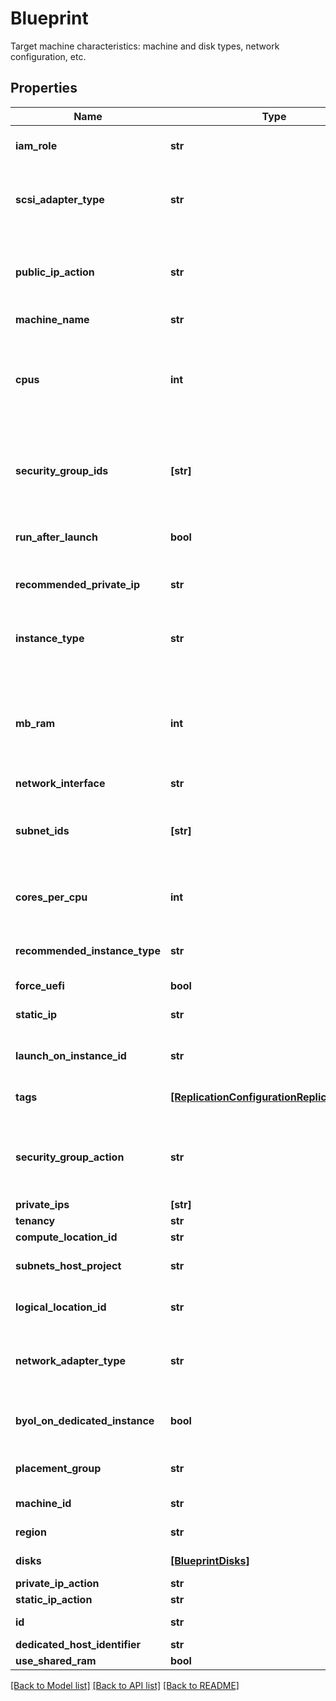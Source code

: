 # Blueprint

Target machine characteristics: machine and disk types, network configuration, etc.
## Properties
Name | Type | Description | Notes
------------ | ------------- | ------------- | -------------
**iam_role** | **str** | AWS only. Possible values can be fetched from the Region object. | [optional] 
**scsi_adapter_type** | **str** | Currently relevant for vCenter cloud only. Possible values can be fetched from the Region object. | [optional] 
**public_ip_action** | **str** | Whether to allocate an ephemeral public IP, or not. AS_SUBNET causes CloudEndure to copy this property from the source machine. | [optional] 
**machine_name** | **str** |  | [optional] 
**cpus** | **int** | Number of CPUs per per Target machine; Currently relevant for vCenter cloud only; Max value can be fetched from the maxCpusPerMachine property of the Region object.  | [optional] 
**security_group_ids** | **[str]** | AWS only. The security groups that will be applied to the target machine. Possible values can be fetched from the Region object. | [optional] 
**run_after_launch** | **bool** | AWS only. Whether to power on the launched target machine after launch. True by default. | [optional] 
**recommended_private_ip** | **str** | The private IP address recommended for use with this machine. | [optional] [readonly] 
**instance_type** | **str** | Possible values can be fetched from the Region object, plus special values \&quot;COPY_ORIGIN\&quot; or \&quot;CUSTOM\&quot; | [optional] 
**mb_ram** | **int** | MB RAM per Target machine; Currently relevant for vCenter cloud only; Max value can be fetched from the maxMbRamPerMachine property of the Region object.  | [optional] 
**network_interface** | **str** |  | [optional] 
**subnet_ids** | **[str]** | AWS only. Configures a subnets in which the instance network interface will take part. Possible values can be fetched from the Region object. | [optional] 
**cores_per_cpu** | **int** | Number of CPU cores per CPU in Target machine; Currently relevant for vCenter cloud only. | [optional] 
**recommended_instance_type** | **str** | When instance rightsizing is enabled, the instance type suitable for the source machine&#39;s HW | [optional] [readonly] 
**force_uefi** | **bool** |  | [optional] 
**static_ip** | **str** | Possible values can be fetched from the Region object. | [optional] 
**launch_on_instance_id** | **str** | instance id for target machine managed by AMS. | [optional] 
**tags** | [**[ReplicationConfigurationReplicationTags]**](ReplicationConfigurationReplicationTags.md) | AWS only. Tags that will be applied to the target machine. | [optional] 
**security_group_action** | **str** | How to assign a security group to the target machine. | [optional]  if omitted the server will use the default value of "FROM_POLICY"
**private_ips** | **[str]** |  | [optional] 
**tenancy** | **str** |  | [optional] 
**compute_location_id** | **str** |  | [optional] 
**subnets_host_project** | **str** | GCP only. Host project for cross project network subnet. | [optional] 
**logical_location_id** | **str** | vcenter &#x3D; vmFolder; relates to $ref LogicalLocation | [optional] 
**network_adapter_type** | **str** | Currently relevant for vCenter cloud only. Possible values can be fetched from the Region object. | [optional] 
**byol_on_dedicated_instance** | **bool** | specifies whether to use byol windows license if dedicated instance tenancy is selected. | [optional] 
**placement_group** | **str** | AWS only. Possible values can be fetched from the Region object. | [optional] 
**machine_id** | **str** |  | [optional] [readonly] 
**region** | **str** |  | [optional] [readonly] 
**disks** | [**[BlueprintDisks]**](BlueprintDisks.md) | AWS only. Target machine disk properties. | [optional] 
**private_ip_action** | **str** |  | [optional] 
**static_ip_action** | **str** |  | [optional] 
**id** | **str** |  | [optional] [readonly] 
**dedicated_host_identifier** | **str** |  | [optional] 
**use_shared_ram** | **bool** |  | [optional] 

[[Back to Model list]](../README.md#documentation-for-models) [[Back to API list]](../README.md#documentation-for-api-endpoints) [[Back to README]](../README.md)


